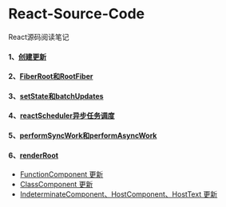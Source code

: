 # React-Source-Code
React源码阅读笔记

#### 1、[创建更新](https://github.com/lz-lee/React-Source-Code/issues/1)

#### 2、[FiberRoot和RootFiber](https://github.com/lz-lee/React-Source-Code/issues/2)

#### 3、[setState和batchUpdates](https://github.com/lz-lee/React-Source-Code/issues/3)

#### 4、[reactScheduler异步任务调度](https://github.com/lz-lee/React-Source-Code/issues/4)

#### 5、[performSyncWork和performAsyncWork](https://github.com/lz-lee/React-Source-Code/issues/5)

#### 6、[renderRoot](https://github.com/lz-lee/React-Source-Code/issues/6)
- [FunctionComponent 更新](https://github.com/lz-lee/React-Source-Code/issues/7)
- [ClassComponent 更新](https://github.com/lz-lee/React-Source-Code/issues/8)
- [IndeterminateComponent、HostComponent、HostText 更新](https://github.com/lz-lee/React-Source-Code/issues/9)
